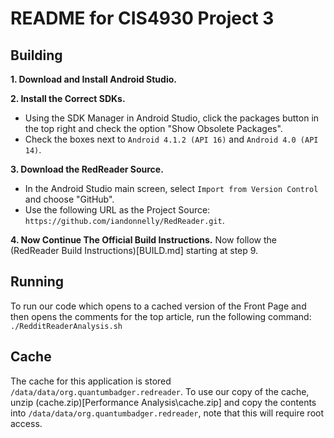 # README for CIS4930 Project 3 #

## Building ##

**1\. Download and Install Android Studio.**

**2\. Install the Correct SDKs.**
- Using the SDK Manager in Android Studio, click the packages button in the top right
and check the option "Show Obsolete Packages".
- Check the boxes next to `Android 4.1.2 (API 16)` and `Android 4.0 (API 14)`.

**3\. Download the RedReader Source.**
- In the Android Studio main screen, select `Import from Version Control` and choose "GitHub".
- Use the following URL as the Project Source: `https://github.com/iandonnelly/RedReader.git`.

**4\. Now Continue The Official Build Instructions.**
Now follow the (RedReader Build Instructions)[BUILD.md] starting at step 9.

## Running ##
To run our code which opens to a cached version of the Front Page and then opens the comments for the top article, run the following command:
`./RedditReaderAnalysis.sh`

## Cache ##
The cache for this application is stored `/data/data/org.quantumbadger.redreader`.
To use our copy of the cache, unzip (cache.zip)[Performance Analysis\cache.zip] and copy the contents into `/data/data/org.quantumbadger.redreader`, note that this will require root access.